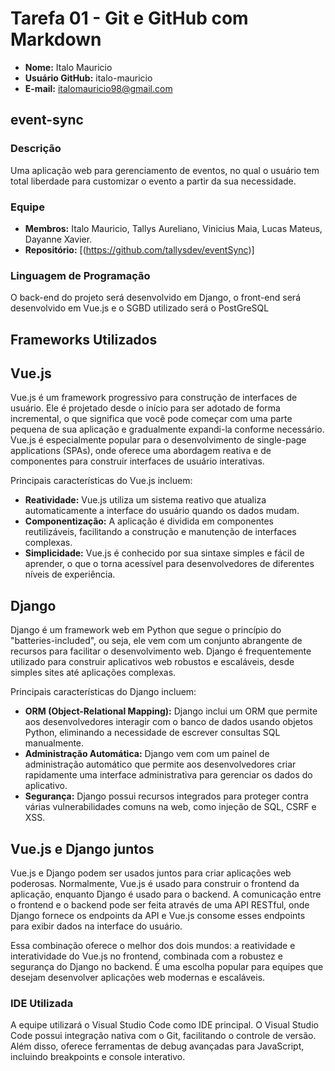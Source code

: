 # Tarefa 01 - Git e GitHub com Markdown

- **Nome:** Italo Mauricio
- **Usuário GitHub:** italo-mauricio
- **E-mail:** italomauricio98@gmail.com

## event-sync

### Descrição
Uma aplicação web para gerenciamento de eventos, no qual o usuário tem total liberdade para customizar o evento a partir da sua necessidade. 

### Equipe
- **Membros:** Italo Mauricio, Tallys Aureliano, Vinicius Maia, Lucas Mateus, Dayanne Xavier.
- **Repositório:** [(https://github.com/tallysdev/eventSync)]

### Linguagem de Programação
O back-end do projeto será desenvolvido em Django, o front-end será desenvolvido em Vue.js e o SGBD utilizado será o PostGreSQL

## Frameworks Utilizados
## Vue.js

Vue.js é um framework progressivo para construção de interfaces de usuário. Ele é projetado desde o início para ser adotado de forma incremental, o que significa que você pode começar com uma parte pequena de sua aplicação e gradualmente expandi-la conforme necessário. Vue.js é especialmente popular para o desenvolvimento de single-page applications (SPAs), onde oferece uma abordagem reativa e de componentes para construir interfaces de usuário interativas.

Principais características do Vue.js incluem:

- **Reatividade:** Vue.js utiliza um sistema reativo que atualiza automaticamente a interface do usuário quando os dados mudam.
- **Componentização:** A aplicação é dividida em componentes reutilizáveis, facilitando a construção e manutenção de interfaces complexas.
- **Simplicidade:** Vue.js é conhecido por sua sintaxe simples e fácil de aprender, o que o torna acessível para desenvolvedores de diferentes níveis de experiência.

## Django

Django é um framework web em Python que segue o princípio do "batteries-included", ou seja, ele vem com um conjunto abrangente de recursos para facilitar o desenvolvimento web. Django é frequentemente utilizado para construir aplicativos web robustos e escaláveis, desde simples sites até aplicações complexas.

Principais características do Django incluem:

- **ORM (Object-Relational Mapping):** Django inclui um ORM que permite aos desenvolvedores interagir com o banco de dados usando objetos Python, eliminando a necessidade de escrever consultas SQL manualmente.
- **Administração Automática:** Django vem com um painel de administração automático que permite aos desenvolvedores criar rapidamente uma interface administrativa para gerenciar os dados do aplicativo.
- **Segurança:** Django possui recursos integrados para proteger contra várias vulnerabilidades comuns na web, como injeção de SQL, CSRF e XSS.

## Vue.js e Django juntos

Vue.js e Django podem ser usados juntos para criar aplicações web poderosas. Normalmente, Vue.js é usado para construir o frontend da aplicação, enquanto Django é usado para o backend. A comunicação entre o frontend e o backend pode ser feita através de uma API RESTful, onde Django fornece os endpoints da API e Vue.js consome esses endpoints para exibir dados na interface do usuário.

Essa combinação oferece o melhor dos dois mundos: a reatividade e interatividade do Vue.js no frontend, combinada com a robustez e segurança do Django no backend. É uma escolha popular para equipes que desejam desenvolver aplicações web modernas e escaláveis.

### IDE Utilizada
A equipe utilizará o Visual Studio Code como IDE principal. O Visual Studio Code possui integração nativa com o Git, facilitando o controle de versão. Além disso, oferece ferramentas de debug avançadas para JavaScript, incluindo breakpoints e console interativo.
